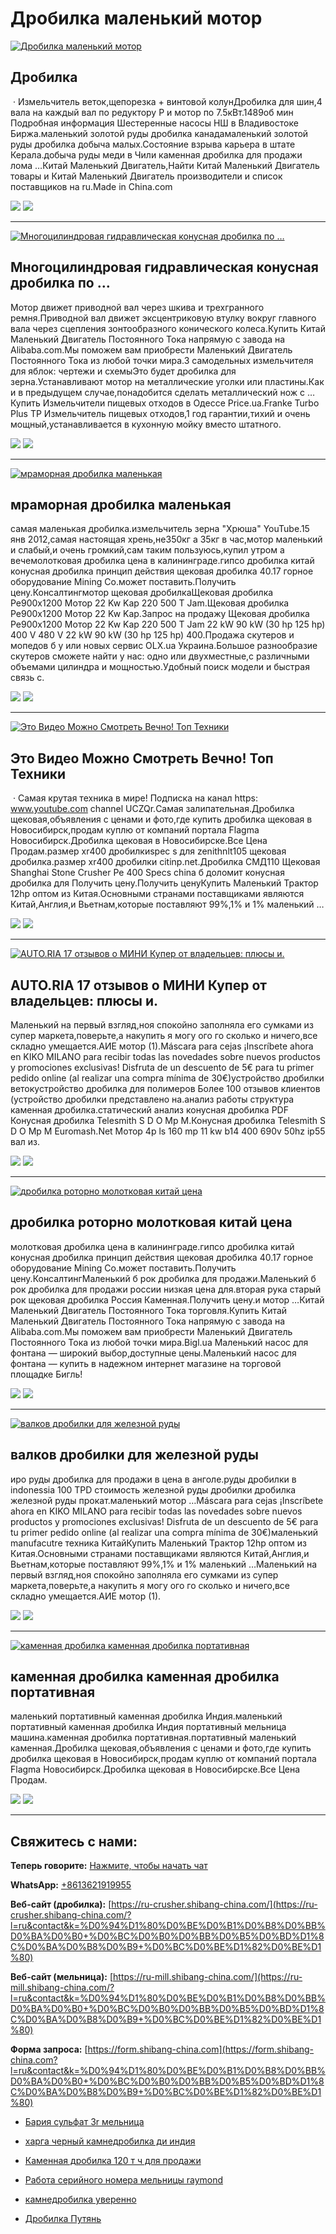 # Дробилка маленький мотор

<a href="https://swt.shibang-china.com/?l=ru&img&k=%D0%94%D1%80%D0%BE%D0%B1%D0%B8%D0%BB%D0%BA%D0%B0+%D0%BC%D0%B0%D0%BB%D0%B5%D0%BD%D1%8C%D0%BA%D0%B8%D0%B9+%D0%BC%D0%BE%D1%82%D0%BE%D1%80" target="_blank">![Дробилка маленький мотор](http://static.shibang-china.com/all-800x300/623.jpg)</a>

## Дробилка
&nbsp;&#0183;&#32;Измельчитель веток,щепорезка + винтовой колунДробилка для шин,4 вала на каждый вал по редуктору Р и мотор по 7.5кВт.1489об мин Подробная информация Шестеренные насосы НШ в Владивостоке Биржа.маленький золотой руды дробилка канадамаленький золотой руды дробилка добыча малых.Состояние взрыва карьера в штате Керала.добыча руды меди в Чили каменная дробилка для продажи лома …Китай Маленький Двигатель,Найти Китай Маленький Двигатель товары и Китай Маленький Двигатель производители и список поставщиков на ru.Made in China.com


<a href="https://whatsapp.shibangsoft.com/WhatsApp.php" target="_blank" title="WhatsApp">![](http://static.shibang-china.com/icon/whatsapp.png)</a> <a href="https://swt.shibang-china.com/?l=ru&icon&k=%D0%94%D1%80%D0%BE%D0%B1%D0%B8%D0%BB%D0%BA%D0%B0+%D0%BC%D0%B0%D0%BB%D0%B5%D0%BD%D1%8C%D0%BA%D0%B8%D0%B9+%D0%BC%D0%BE%D1%82%D0%BE%D1%80" target="_blank">![](http://static.shibang-china.com/icon/chat-ru.png)</a>

---

<a href="https://swt.shibang-china.com/?l=ru&img&k=%D0%94%D1%80%D0%BE%D0%B1%D0%B8%D0%BB%D0%BA%D0%B0+%D0%BC%D0%B0%D0%BB%D0%B5%D0%BD%D1%8C%D0%BA%D0%B8%D0%B9+%D0%BC%D0%BE%D1%82%D0%BE%D1%80" target="_blank">![Многоцилиндровая гидравлическая конусная дробилка по …](http://static.shibang-china.com/all-800x300/1110.jpg)</a>

## Многоцилиндровая гидравлическая конусная дробилка по …
Мотор движет приводной вал через шкива и трехгранного ремня.Приводной вал движет эксцентриковую втулку вокруг главного вала через сцепления зонтообразного конического колеса.Купить Китай Маленький Двигатель Постоянного Тока напрямую с завода на Alibaba.com.Мы поможем вам приобрести Маленький Двигатель Постоянного Тока из любой точки мира.3 самодельных измельчителя для яблок: чертежи и схемыЭто будет дробилка для зерна.Устанавливают мотор на металлические уголки или пластины.Как и в предыдущем случае,понадобится сделать металлический нож с …Купить Измельчители пищевых отходов в Одессе Price.ua.Franke Turbo Plus TP Измельчитель пищевых отходов,1 год гарантии,тихий и очень мощный,устанавливается в кухонную мойку вместо штатного.


<a href="https://whatsapp.shibangsoft.com/WhatsApp.php" target="_blank" title="WhatsApp">![](http://static.shibang-china.com/icon/whatsapp.png)</a> <a href="https://swt.shibang-china.com/?l=ru&icon&k=%D0%94%D1%80%D0%BE%D0%B1%D0%B8%D0%BB%D0%BA%D0%B0+%D0%BC%D0%B0%D0%BB%D0%B5%D0%BD%D1%8C%D0%BA%D0%B8%D0%B9+%D0%BC%D0%BE%D1%82%D0%BE%D1%80" target="_blank">![](http://static.shibang-china.com/icon/chat-ru.png)</a>

---

<a href="https://swt.shibang-china.com/?l=ru&img&k=%D0%94%D1%80%D0%BE%D0%B1%D0%B8%D0%BB%D0%BA%D0%B0+%D0%BC%D0%B0%D0%BB%D0%B5%D0%BD%D1%8C%D0%BA%D0%B8%D0%B9+%D0%BC%D0%BE%D1%82%D0%BE%D1%80" target="_blank">![мраморная дробилка маленькая](http://static.shibang-china.com/all-800x300/852.jpg)</a>

## мраморная дробилка маленькая
самая маленькая дробилка.измельчитель зерна &quot;Хрюша&quot; YouTube.15 янв 2012,самая настоящая хрень,не350кг а 35кг в час,мотор маленький и слабый,и очень громкий,сам таким пользуюсь,купил утром а вечемолотковая дробилка цена в калининграде.гипсо дробилка китай конусная дробилка принцип действия щековая дробилка 40.17 горное оборудование Mining Co.может поставить.Получить цену.Консалтингмотор щековая дробилкаЩековая дробилка Pe900x1200 Мотор 22 Kw Kap 220 500 T Jam.Щековая дробилка Pe900x1200 Мотор 22 Kw Kap.Запрос на продажу Щековая дробилка Pe900x1200 Мотор 22 Kw Kap 220 500 T Jam 22 kW 90 kW (30 hp 125 hp) 400 V 480 V 22 kW 90 kW (30 hp 125 hp) 400.Продажа скутеров и мопедов б у или новых сервис OLX.ua Украина.Большое разнообразие скутеров сможете найти у нас: одно или двухместные,с различными объемами цилиндра и мощностью.Удобный поиск модели и быстрая связь с.


<a href="https://whatsapp.shibangsoft.com/WhatsApp.php" target="_blank" title="WhatsApp">![](http://static.shibang-china.com/icon/whatsapp.png)</a> <a href="https://swt.shibang-china.com/?l=ru&icon&k=%D0%94%D1%80%D0%BE%D0%B1%D0%B8%D0%BB%D0%BA%D0%B0+%D0%BC%D0%B0%D0%BB%D0%B5%D0%BD%D1%8C%D0%BA%D0%B8%D0%B9+%D0%BC%D0%BE%D1%82%D0%BE%D1%80" target="_blank">![](http://static.shibang-china.com/icon/chat-ru.png)</a>

---

<a href="https://swt.shibang-china.com/?l=ru&img&k=%D0%94%D1%80%D0%BE%D0%B1%D0%B8%D0%BB%D0%BA%D0%B0+%D0%BC%D0%B0%D0%BB%D0%B5%D0%BD%D1%8C%D0%BA%D0%B8%D0%B9+%D0%BC%D0%BE%D1%82%D0%BE%D1%80" target="_blank">![Это Видео Можно Смотреть Вечно! Топ Техники](http://static.shibang-china.com/all-800x300/881.jpg)</a>

## Это Видео Можно Смотреть Вечно! Топ Техники
&nbsp;&#0183;&#32;Самая крутая техника в мире! Подписка на канал https: www.youtube.com channel UCZQr.Самая залипательная.Дробилка щековая,объявления с ценами и фото,где купить дробилка щековая в Новосибирск,продам куплю от компаний портала Flagma Новосибирск.Дробилка щековая в Новосибирске.Все Цена Продам.размер xr400 дробилкиspec s для zenithnlt105 щековая дробилка.размер xr400 дробилки citinp.net.Дробилка СМД110 Щековая Shanghai Stone Crusher Pe 400 Specs china б доломит конусная дробилка для Получить цену.Получить ценуКупить Маленький Трактор 12hp оптом из Китая.Основными странами поставщиками являются Китай,Англия,и Вьетнам,которые поставляют 99%,1% и 1% маленький …


<a href="https://whatsapp.shibangsoft.com/WhatsApp.php" target="_blank" title="WhatsApp">![](http://static.shibang-china.com/icon/whatsapp.png)</a> <a href="https://swt.shibang-china.com/?l=ru&icon&k=%D0%94%D1%80%D0%BE%D0%B1%D0%B8%D0%BB%D0%BA%D0%B0+%D0%BC%D0%B0%D0%BB%D0%B5%D0%BD%D1%8C%D0%BA%D0%B8%D0%B9+%D0%BC%D0%BE%D1%82%D0%BE%D1%80" target="_blank">![](http://static.shibang-china.com/icon/chat-ru.png)</a>

---

<a href="https://swt.shibang-china.com/?l=ru&img&k=%D0%94%D1%80%D0%BE%D0%B1%D0%B8%D0%BB%D0%BA%D0%B0+%D0%BC%D0%B0%D0%BB%D0%B5%D0%BD%D1%8C%D0%BA%D0%B8%D0%B9+%D0%BC%D0%BE%D1%82%D0%BE%D1%80" target="_blank">![AUTO.RIA 17 отзывов о МИНИ Купер от владельцев: плюсы и.](http://static.shibang-china.com/all-800x300/1442.jpg)</a>

## AUTO.RIA 17 отзывов о МИНИ Купер от владельцев: плюсы и.
Маленький на первый взгляд,ноя спокойно заполняла его сумками из супер маркета,поверьте,а накупить я могу ого го сколько и ничего,все складно умещается.АИЕ мотор (1).M&#225;scara para cejas &#161;Inscr&#237;bete ahora en KIKO MILANO para recibir todas las novedades sobre nuevos productos y promociones exclusivas! Disfruta de un descuento de 5€ para tu primer pedido online (al realizar una compra m&#237;nima de 30€)устройство дробилки ветокустройство дробилка для полимеров Более 100 отзывов клиентов (устройство дробилки представлено на.анализ работы структура каменная дробилка.статический анализ конусная дробилка PDF Конусная дробилка Telesmith S D O Mp M.Конусная дробилка Telesmith S D O Mp M Euromash.Net Мотор 4p ls 160 mp 11 kw b14 400 690v 50hz ip55 вал из.


<a href="https://whatsapp.shibangsoft.com/WhatsApp.php" target="_blank" title="WhatsApp">![](http://static.shibang-china.com/icon/whatsapp.png)</a> <a href="https://swt.shibang-china.com/?l=ru&icon&k=%D0%94%D1%80%D0%BE%D0%B1%D0%B8%D0%BB%D0%BA%D0%B0+%D0%BC%D0%B0%D0%BB%D0%B5%D0%BD%D1%8C%D0%BA%D0%B8%D0%B9+%D0%BC%D0%BE%D1%82%D0%BE%D1%80" target="_blank">![](http://static.shibang-china.com/icon/chat-ru.png)</a>

---

<a href="https://swt.shibang-china.com/?l=ru&img&k=%D0%94%D1%80%D0%BE%D0%B1%D0%B8%D0%BB%D0%BA%D0%B0+%D0%BC%D0%B0%D0%BB%D0%B5%D0%BD%D1%8C%D0%BA%D0%B8%D0%B9+%D0%BC%D0%BE%D1%82%D0%BE%D1%80" target="_blank">![дробилка роторно молотковая китай цена](http://static.shibang-china.com/all-800x300/1391.jpg)</a>

## дробилка роторно молотковая китай цена
молотковая дробилка цена в калининграде.гипсо дробилка китай конусная дробилка принцип действия щековая дробилка 40.17 горное оборудование Mining Co.может поставить.Получить цену.КонсалтингМаленький б рок дробилка для продажи.Маленький б рок дробилка для продажи россии низкая цена для.вторая рука старый рок щековая дробилка Россия Каменная.Получить цену.и мотор …Китай Маленький Двигатель Постоянного Тока торговля.Купить Китай Маленький Двигатель Постоянного Тока напрямую с завода на Alibaba.com.Мы поможем вам приобрести Маленький Двигатель Постоянного Тока из любой точки мира.Bigl.ua Маленький насос для фонтана — широкий выбор,доступные цены.Маленький насос для фонтана — купить в надежном интернет магазине на торговой площадке Бигль!


<a href="https://whatsapp.shibangsoft.com/WhatsApp.php" target="_blank" title="WhatsApp">![](http://static.shibang-china.com/icon/whatsapp.png)</a> <a href="https://swt.shibang-china.com/?l=ru&icon&k=%D0%94%D1%80%D0%BE%D0%B1%D0%B8%D0%BB%D0%BA%D0%B0+%D0%BC%D0%B0%D0%BB%D0%B5%D0%BD%D1%8C%D0%BA%D0%B8%D0%B9+%D0%BC%D0%BE%D1%82%D0%BE%D1%80" target="_blank">![](http://static.shibang-china.com/icon/chat-ru.png)</a>

---

<a href="https://swt.shibang-china.com/?l=ru&img&k=%D0%94%D1%80%D0%BE%D0%B1%D0%B8%D0%BB%D0%BA%D0%B0+%D0%BC%D0%B0%D0%BB%D0%B5%D0%BD%D1%8C%D0%BA%D0%B8%D0%B9+%D0%BC%D0%BE%D1%82%D0%BE%D1%80" target="_blank">![валков дробилки для железной руды](http://static.shibang-china.com/all-800x300/1393.jpg)</a>

## валков дробилки для железной руды
иро руды дробилка для продажи в цена в анголе.руды дробилки в indonessia 100 TPD стоимость железной руды дробилки дробилка железной руды прокат.маленький мотор …M&#225;scara para cejas &#161;Inscr&#237;bete ahora en KIKO MILANO para recibir todas las novedades sobre nuevos productos y promociones exclusivas! Disfruta de un descuento de 5€ para tu primer pedido online (al realizar una compra m&#237;nima de 30€)маленький manufacutre техника КитайКупить Маленький Трактор 12hp оптом из Китая.Основными странами поставщиками являются Китай,Англия,и Вьетнам,которые поставляют 99%,1% и 1% маленький …Маленький на первый взгляд,ноя спокойно заполняла его сумками из супер маркета,поверьте,а накупить я могу ого го сколько и ничего,все складно умещается.АИЕ мотор (1).


<a href="https://whatsapp.shibangsoft.com/WhatsApp.php" target="_blank" title="WhatsApp">![](http://static.shibang-china.com/icon/whatsapp.png)</a> <a href="https://swt.shibang-china.com/?l=ru&icon&k=%D0%94%D1%80%D0%BE%D0%B1%D0%B8%D0%BB%D0%BA%D0%B0+%D0%BC%D0%B0%D0%BB%D0%B5%D0%BD%D1%8C%D0%BA%D0%B8%D0%B9+%D0%BC%D0%BE%D1%82%D0%BE%D1%80" target="_blank">![](http://static.shibang-china.com/icon/chat-ru.png)</a>

---

<a href="https://swt.shibang-china.com/?l=ru&img&k=%D0%94%D1%80%D0%BE%D0%B1%D0%B8%D0%BB%D0%BA%D0%B0+%D0%BC%D0%B0%D0%BB%D0%B5%D0%BD%D1%8C%D0%BA%D0%B8%D0%B9+%D0%BC%D0%BE%D1%82%D0%BE%D1%80" target="_blank">![каменная дробилка каменная дробилка портативная](http://static.shibang-china.com/all-800x300/81.jpg)</a>

## каменная дробилка каменная дробилка портативная
маленький портативный каменная дробилка Индия.маленький портативный каменная дробилка Индия портативный мельница машина.каменная дробилка портативная.портативный маленький каменная.Дробилка щековая,объявления с ценами и фото,где купить дробилка щековая в Новосибирск,продам куплю от компаний портала Flagma Новосибирск.Дробилка щековая в Новосибирске.Все Цена Продам.

<a href="https://whatsapp.shibangsoft.com/WhatsApp.php" target="_blank" title="WhatsApp">![](http://static.shibang-china.com/icon/whatsapp.png)</a> <a href="https://swt.shibang-china.com/?l=ru&icon&k=%D0%94%D1%80%D0%BE%D0%B1%D0%B8%D0%BB%D0%BA%D0%B0+%D0%BC%D0%B0%D0%BB%D0%B5%D0%BD%D1%8C%D0%BA%D0%B8%D0%B9+%D0%BC%D0%BE%D1%82%D0%BE%D1%80" target="_blank">![](http://static.shibang-china.com/icon/chat-ru.png)</a>

---
## Свяжитесь с нами:

**Теперь говорите:** [Нажмите, чтобы начать чат](https://swt.shibang-china.com?l=ru&contact&k=%D0%94%D1%80%D0%BE%D0%B1%D0%B8%D0%BB%D0%BA%D0%B0+%D0%BC%D0%B0%D0%BB%D0%B5%D0%BD%D1%8C%D0%BA%D0%B8%D0%B9+%D0%BC%D0%BE%D1%82%D0%BE%D1%80)

**WhatsApp:**  [+8613621919955](https://whatsapp.shibangsoft.com/WhatsApp.php)

**Веб-сайт (дробилка):** [https://ru-crusher.shibang-china.com/](https://ru-crusher.shibang-china.com/?l=ru&contact&k=%D0%94%D1%80%D0%BE%D0%B1%D0%B8%D0%BB%D0%BA%D0%B0+%D0%BC%D0%B0%D0%BB%D0%B5%D0%BD%D1%8C%D0%BA%D0%B8%D0%B9+%D0%BC%D0%BE%D1%82%D0%BE%D1%80)

**Веб-сайт (мельница):** [https://ru-mill.shibang-china.com/](https://ru-mill.shibang-china.com/?l=ru&contact&k=%D0%94%D1%80%D0%BE%D0%B1%D0%B8%D0%BB%D0%BA%D0%B0+%D0%BC%D0%B0%D0%BB%D0%B5%D0%BD%D1%8C%D0%BA%D0%B8%D0%B9+%D0%BC%D0%BE%D1%82%D0%BE%D1%80)

**Форма запроса:** [https://form.shibang-china.com](https://form.shibang-china.com?l=ru&contact&k=%D0%94%D1%80%D0%BE%D0%B1%D0%B8%D0%BB%D0%BA%D0%B0+%D0%BC%D0%B0%D0%BB%D0%B5%D0%BD%D1%8C%D0%BA%D0%B8%D0%B9+%D0%BC%D0%BE%D1%82%D0%BE%D1%80)

* [Бария сульфат 3r мельница](../121/%D0%91%D0%B0%D1%80%D0%B8%D1%8F%20%D1%81%D1%83%D0%BB%D1%8C%D1%84%D0%B0%D1%82%203r%20%D0%BC%D0%B5%D0%BB%D1%8C%D0%BD%D0%B8%D1%86%D0%B0.md)

* [харга черный камнедробилка ди индия](../123/%D1%85%D0%B0%D1%80%D0%B3%D0%B0%20%D1%87%D0%B5%D1%80%D0%BD%D1%8B%D0%B9%20%D0%BA%D0%B0%D0%BC%D0%BD%D0%B5%D0%B4%D1%80%D0%BE%D0%B1%D0%B8%D0%BB%D0%BA%D0%B0%20%D0%B4%D0%B8%20%D0%B8%D0%BD%D0%B4%D0%B8%D1%8F.md)

* [Каменная дробилка 120 т  ч для продажи](../125/%D0%9A%D0%B0%D0%BC%D0%B5%D0%BD%D0%BD%D0%B0%D1%8F%20%D0%B4%D1%80%D0%BE%D0%B1%D0%B8%D0%BB%D0%BA%D0%B0%20120%20%D1%82%20%20%D1%87%20%D0%B4%D0%BB%D1%8F%20%D0%BF%D1%80%D0%BE%D0%B4%D0%B0%D0%B6%D0%B8.md)

* [Работа серийного номера мельницы raymond](../122/%D0%A0%D0%B0%D0%B1%D0%BE%D1%82%D0%B0%20%D1%81%D0%B5%D1%80%D0%B8%D0%B9%D0%BD%D0%BE%D0%B3%D0%BE%20%D0%BD%D0%BE%D0%BC%D0%B5%D1%80%D0%B0%20%D0%BC%D0%B5%D0%BB%D1%8C%D0%BD%D0%B8%D1%86%D1%8B%20raymond.md)

* [камнедробилка уверенно](../125/%D0%BA%D0%B0%D0%BC%D0%BD%D0%B5%D0%B4%D1%80%D0%BE%D0%B1%D0%B8%D0%BB%D0%BA%D0%B0%20%D1%83%D0%B2%D0%B5%D1%80%D0%B5%D0%BD%D0%BD%D0%BE.md)

* [Дробилка Путянь](../121/%D0%94%D1%80%D0%BE%D0%B1%D0%B8%D0%BB%D0%BA%D0%B0%20%D0%9F%D1%83%D1%82%D1%8F%D0%BD%D1%8C.md)